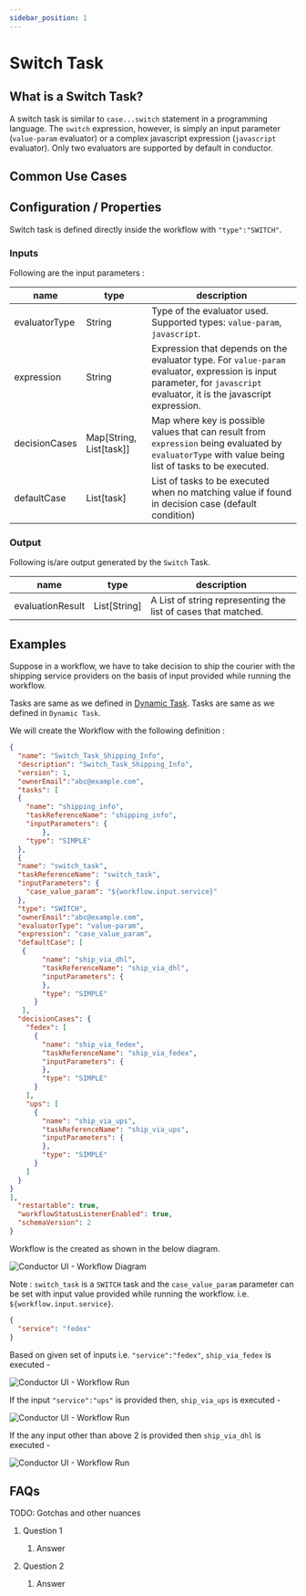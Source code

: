 ```yaml
---
sidebar_position: 1
---
```


# Switch Task

## What is a Switch Task?

A switch task is similar to `case...switch` statement in a programming
language. The `switch` expression, however, is simply an input parameter
(`value-param` evaluator) or a complex javascript expression
(`javascript` evaluator). Only two evaluators are supported by default
in conductor.

## Common Use Cases 

## Configuration / Properties

Switch task is defined directly inside the workflow with
`"type":"SWITCH"`.

### Inputs

Following are the input parameters :

|name|type|description|
|---|---|---|
|evaluatorType|String|Type of the evaluator used. Supported types: `value-param`, `javascript`.|
|expression|String|Expression that depends on the evaluator type. For `value-param` evaluator, expression is input parameter, for `javascript` evaluator, it is the javascript expression.|
|decisionCases|Map[String, List[task]]|Map where key is possible values that can result from `expression` being evaluated by `evaluatorType` with value being list of tasks to be executed.|
|defaultCase|List[task]|List of tasks to be executed when no matching value if found in decision case (default condition)|


### Output

Following is/are output generated by the `Switch` Task.

|name|type|description|
|---|---|---|
|evaluationResult|List[String]|A List of string representing the list of cases that matched.|

## Examples

Suppose in a workflow, we have to take decision to ship the courier with the shipping
service providers on the basis of input provided while running the workflow.

Tasks are same as we defined in [Dynamic Task](/docs/reference-docs/dynamic-task).
Tasks are same as we defined in `Dynamic Task`.

We will create the Workflow with the following definition :

```json
{
  "name": "Switch_Task_Shipping_Info",
  "description": "Switch_Task_Shipping_Info",
  "version": 1,
  "ownerEmail":"abc@example.com",
  "tasks": [
  {
    "name": "shipping_info",
    "taskReferenceName": "shipping_info",
    "inputParameters": {
        },
    "type": "SIMPLE"
  },
  {
  "name": "switch_task",
  "taskReferenceName": "switch_task",
  "inputParameters": {
    "case_value_param": "${workflow.input.service}"
  },
  "type": "SWITCH",
  "ownerEmail":"abc@example.com",
  "evaluatorType": "value-param",
  "expression": "case_value_param",
  "defaultCase": [
   {
        "name": "ship_via_dhl",
        "taskReferenceName": "ship_via_dhl",
        "inputParameters": {
        },
        "type": "SIMPLE"
      }
   ],
  "decisionCases": {
    "fedex": [
      {
        "name": "ship_via_fedex",
        "taskReferenceName": "ship_via_fedex",
        "inputParameters": {
        },
        "type": "SIMPLE"
      }
    ],
    "ups": [
      {
        "name": "ship_via_ups",
        "taskReferenceName": "ship_via_ups",
        "inputParameters": {
        },
        "type": "SIMPLE"
      }
    ]
  }
}
],
  "restartable": true,
  "workflowStatusListenerEnabled": true,
  "schemaVersion": 2
}
```

Workflow is the created as shown in the below diagram.

![Conductor UI - Workflow Diagram](/img/tutorial/Switch_Workflow.png)

Note : `switch_task` is a `SWITCH` task and the `case_value_param` parameter can be set
with input value provided while running the workflow. i.e. `${workflow.input.service}`.

```json
{
  "service": "fedex"
}
```

Based on given set of inputs i.e. `"service":"fedex"`, `ship_via_fedex` is executed -

![Conductor UI - Workflow Run](/img/tutorial/Switch_Fedex.png)


If the input `"service":"ups"` is provided then, `ship_via_ups` is executed -

![Conductor UI - Workflow Run](/img/tutorial/Switch_UPS.png)

If the any input other than above 2 is provided then `ship_via_dhl` is executed -

![Conductor UI - Workflow Run](/img/tutorial/Switch_Default.png)



## FAQs

TODO: Gotchas and other nuances

1. Question 1
    1. Answer

1. Question 2
    1. Answer
